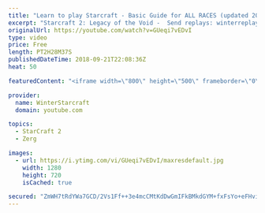 ```yaml
---
title: "Learn to play Starcraft - Basic Guide for ALL RACES (updated 2017) #2"
excerpt: "Starcraft 2: Legacy of the Void -  Send replays: winterreplays@gmail.com ( -- Watch live at https://www.twitch.tv/wintergaming"
originalUrl: https://youtube.com/watch?v=GUeqi7vEDvI
type: video
price: Free
length: PT2H28M37S
publishedDateTime: 2018-09-21T22:08:36Z
heat: 50

featuredContent: "<iframe width=\"800\" height=\"500\" frameborder=\"0\" src=\"https://www.youtube.com/embed/GUeqi7vEDvI\" allow=\"accelerometer; autoplay; encrypted-media; gyroscope; picture-in-picture\" allowfullscreen></iframe>"

provider:
  name: WinterStarcraft
  domain: youtube.com

topics:
  - StarCraft 2
  - Zerg

images:
  - url: https://i.ytimg.com/vi/GUeqi7vEDvI/maxresdefault.jpg
    width: 1280
    height: 720
    isCached: true

secured: "ZmWH7tRdYWa7GCD/2Vs1Ff++3e4mcCMtKdDwGmIFkBMkdGYM+fxFsYo+eFHviYfW7uwFgPrIwChCuojmSY3dvs8yBLs4r/OAoIstFBa8tXY8PKic3oZjCOe/d4V6jScCqZtcnPAQYs5ezDlhFULCyuLu9WUk++L/+kFz+u/m97oqKtvduc41LUSUL+pel1zbx9VIq8s7Jg6/CMmUZ9Vegt8qlDG1mOupsUNPdw2Pai/nVkjwHhVwv/WIiAkTWss+yDowHH/YSwrgx+arcN85vKH4rBku7Lk+sDy2XBiGUQGd9P0k84196zFWDe7dxLvzdBp2/EJD5LparmOvnFkxoWDQu4LYGD6riWo90hGnLyE4W+Fy3G+/h/Oydge3VWzZhR8Z70aHtjwwjieSqWi80pjrndCwCLms2CEhxnVVDgk=;C5PwbRtX4w5Vg/RdI8Zv8A=="
---
```


